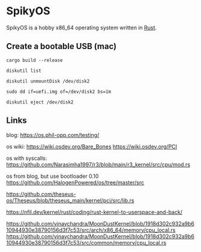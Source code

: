 # SpikyOS

SpikyOS is a hobby x86_64 operating system written in [Rust](https://www.rust-lang.org/).

## Create a bootable USB (mac)

```shell
cargo build --release

diskutil list

diskutil unmountDisk /dev/disk2

sudo dd if=uefi.img of=/dev/disk2 bs=1m

diskutil eject /dev/disk2
```

## Links

blog:
https://os.phil-opp.com/testing/

os wiki:
https://wiki.osdev.org/Bare_Bones
https://wiki.osdev.org/PCI

os with syscalls:
https://github.com/Narasimha1997/r3/blob/main/r3_kernel/src/cpu/mod.rs

os from blog, but use bootloader 0.10
https://github.com/HalogenPowered/os/tree/master/src

https://github.com/theseus-os/Theseus/blob/theseus_main/kernel/pci/src/lib.rs

https://nfil.dev/kernel/rust/coding/rust-kernel-to-userspace-and-back/

https://github.com/vinaychandra/MoonDustKernel/blob/1918d302c932a9b610944930e38790156d3f7c53/src/arch/x86_64/memory/cpu_local.rs
https://github.com/vinaychandra/MoonDustKernel/blob/1918d302c932a9b610944930e38790156d3f7c53/src/common/memory/cpu_local.rs
